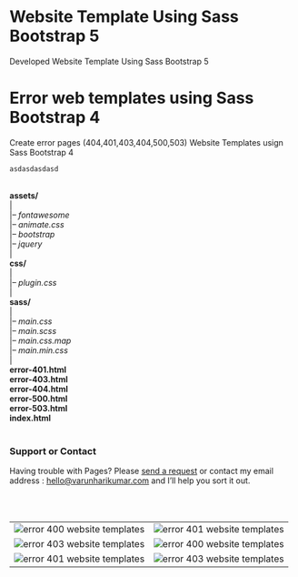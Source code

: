 # Website Template Using Sass Bootstrap 5
 Developed Website Template Using Sass Bootstrap 5

 # Error web templates using Sass Bootstrap 4

Create error pages (404,401,403,404,500,503) Website Templates usign Sass
Bootstrap 4

<code>asdasdasdasd</code>
<br>
<br>

**assets/**<br>
|<br>
|– _fontawesome_<br>
|– _animate.css_<br>
|– _bootstrap_<br>
|– _jquery_<br>
|<br>
**css/**<br>
|<br>
|– _plugin.css_<br>
|<br>
**sass/**<br>
|<br>
|– _main.css_<br>
|– _main.scss_<br>
|– _main.css.map_<br>
|– _main.min.css_<br>
|<br>
**error-401.html**<br>
**error-403.html**<br>
**error-404.html**<br>
**error-500.html**<br>
**error-503.html**<br>
**index.html**<br><br>

### Support or Contact

Having trouble with Pages? Please [send a request](https://varunharikumar.com/lets-talk.php) or contact my email address : hello@varunharikumar.com and I’ll help you sort it out.

<br>
<br>


<table>
  <tbody>
    <tr>
      <td>
        <img
          src="screenshots/Error-400.JPG"
          alt="error 400 website templates"
        />
      </td>
      <td>
        <img
          src="screenshots/Error-401.JPG"
          alt="error 401 website templates"
        />
      </td>     
    </tr>
    <tr>
      <td>
        <img
          src="screenshots/Error-403.JPG"
          alt="error 403 website templates"
        />
      </td>
      <td>
        <img
          src="screenshots/Error-404.JPG"
          alt="error 400 website templates"
        />
      </td>      
    </tr>
    <tr>
      <td>
        <img
          src="screenshots/Error-500.JPG"
          alt="error 401 website templates"
        />
      </td>
      <td>
        <img
          src="screenshots/Error-503.JPG"
          alt="error 403 website templates"
        />
      </td>     
    </tr>
  </tbody>
</table>





